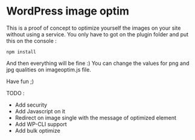 # WordPress image optim #

This is a proof of concept to optimize yourself the images on your site without using a service.
You only have to got on the plugin folder and put this on the console :

```
npm install
```

And then everything will be fine :)
You can change the values for png and jpg qualities on imageoptim.js file.

Have fun ;)

TODO :
 * Add security
 * Add Javascript on it
 * Redirect on image single with the message of optimized element
 * Add WP-CLI support
 * Add bulk optimize